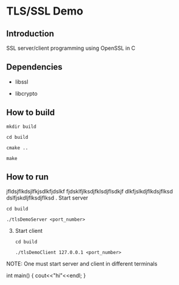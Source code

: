 # TLS/SSL Demo

## Introduction

SSL server/client programming using OpenSSL in C



## Dependencies

- libssl

- libcrypto

  

## How to build

`mkdir build`

`cd build`

`cmake ..`

`make`



## How to run

jfldsjflkdsjlfkjsdlkfjdslkf
fjdsklfjlksdjfklsdjflsdkjf
dlkfjslkdjflkdsjflksd
dslfjskdljflksdjflksd
. Start server 

   `cd build`

   `./tlsDemoServer <port_number>`

3. Start client

    `cd build`

    `./tlsDemoClient 127.0.0.1 <port_number>`

NOTE: One must start server and client in different terminals

int main()
{
	cout<<"hi"<<endl;
}
